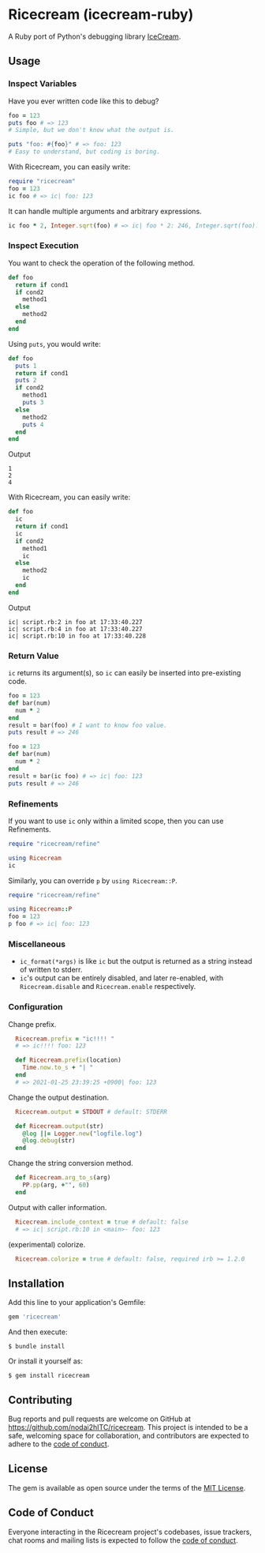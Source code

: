 # Ricecream (icecream-ruby)

A Ruby port of Python's debugging library [IceCream](https://github.com/gruns/icecream).

## Usage

### Inspect Variables

Have you ever written code like this to debug?

```ruby
foo = 123
puts foo # => 123
# Simple, but we don't know what the output is.

puts "foo: #{foo}" # => foo: 123
# Easy to understand, but coding is boring.
```

With Ricecream, you can easily write:

```ruby
require "ricecream"
foo = 123
ic foo # => ic| foo: 123
```

It can handle multiple arguments and arbitrary expressions.

```ruby
ic foo * 2, Integer.sqrt(foo) # => ic| foo * 2: 246, Integer.sqrt(foo): 11
```

### Inspect Execution

You want to check the operation of the following method.

```ruby
def foo
  return if cond1
  if cond2
    method1
  else
    method2
  end
end
```

Using `puts`, you would write:

```ruby
def foo
  puts 1
  return if cond1
  puts 2
  if cond2
    method1
    puts 3
  else
    method2
    puts 4
  end
end
```

Output

```
1
2
4
```

With Ricecream, you can easily write:

```ruby
def foo
  ic
  return if cond1
  ic
  if cond2
    method1
    ic
  else
    method2
    ic
  end
end
```

Output

```
ic| script.rb:2 in foo at 17:33:40.227
ic| script.rb:4 in foo at 17:33:40.227
ic| script.rb:10 in foo at 17:33:40.228
```

### Return Value

`ic` returns its argument(s), so `ic` can easily be inserted into pre-existing code.

```ruby
foo = 123
def bar(num)
  num * 2
end
result = bar(foo) # I want to know foo value.
puts result # => 246
```

```ruby
foo = 123
def bar(num)
  num * 2
end
result = bar(ic foo) # => ic| foo: 123
puts result # => 246
```

### Refinements

If you want to use `ic` only within a limited scope, then you can use Refinements.

```ruby
require "ricecream/refine"

using Ricecream
ic
```

Similarly, you can override `p` by `using Ricecream::P`.

```ruby
require "ricecream/refine"

using Ricecream::P
foo = 123
p foo # => ic| foo: 123
```

### Miscellaneous

- `ic_format(*args)` is like `ic` but the output is returned as a string instead of written to stderr.
- `ic`'s output can be entirely disabled, and later re-enabled, with `Ricecream.disable` and `Ricecream.enable` respectively.

### Configuration

Change prefix.

```ruby
  Ricecream.prefix = "ic!!!! "
  # => ic!!!! foo: 123

  def Ricecream.prefix(location)
    Time.now.to_s + "| "
  end
  # => 2021-01-25 23:39:25 +0900| foo: 123
```

Change the output destination.

```ruby
  Ricecream.output = STDOUT # default: STDERR

  def Ricecream.output(str)
    @log ||= Logger.new("logfile.log")
    @log.debug(str)
  end
```

Change the string conversion method.

```ruby
  def Ricecream.arg_to_s(arg)
    PP.pp(arg, +"", 60)
  end
```

Output with caller information.

```ruby
  Ricecream.include_context = true # default: false
  # => ic| script.rb:10 in <main>- foo: 123
```

(experimental) colorize.

```ruby
  Ricecream.colorize = true # default: false, required irb >= 1.2.0
```

## Installation

Add this line to your application's Gemfile:

```ruby
gem 'ricecream'
```

And then execute:

    $ bundle install

Or install it yourself as:

    $ gem install ricecream

## Contributing

Bug reports and pull requests are welcome on GitHub at https://github.com/nodai2hITC/ricecream. This project is intended to be a safe, welcoming space for collaboration, and contributors are expected to adhere to the [code of conduct](https://github.com/nodai2hITC/ricecream/blob/master/CODE_OF_CONDUCT.md).

## License

The gem is available as open source under the terms of the [MIT License](https://opensource.org/licenses/MIT).

## Code of Conduct

Everyone interacting in the Ricecream project's codebases, issue trackers, chat rooms and mailing lists is expected to follow the [code of conduct](https://github.com/nodai2hITC/ricecream/blob/master/CODE_OF_CONDUCT.md).
